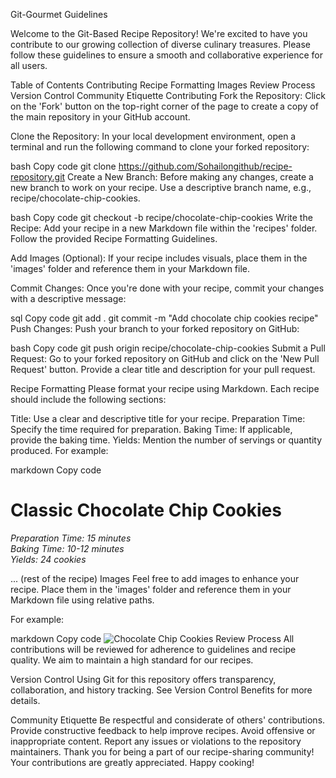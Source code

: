 Git-Gourmet Guidelines

Welcome to the Git-Based Recipe Repository! We're excited to have you contribute to our growing collection of diverse culinary treasures. Please follow these guidelines to ensure a smooth and collaborative experience for all users.

Table of Contents
Contributing
Recipe Formatting
Images
Review Process
Version Control
Community Etiquette
Contributing
Fork the Repository: Click on the 'Fork' button on the top-right corner of the page to create a copy of the main repository in your GitHub account.

Clone the Repository: In your local development environment, open a terminal and run the following command to clone your forked repository:

bash
Copy code
git clone https://github.com/Sohailongithub/recipe-repository.git
Create a New Branch: Before making any changes, create a new branch to work on your recipe. Use a descriptive branch name, e.g., recipe/chocolate-chip-cookies.

bash
Copy code
git checkout -b recipe/chocolate-chip-cookies
Write the Recipe: Add your recipe in a new Markdown file within the 'recipes' folder. Follow the provided Recipe Formatting Guidelines.

Add Images (Optional): If your recipe includes visuals, place them in the 'images' folder and reference them in your Markdown file.

Commit Changes: Once you're done with your recipe, commit your changes with a descriptive message:

sql
Copy code
git add .
git commit -m "Add chocolate chip cookies recipe"
Push Changes: Push your branch to your forked repository on GitHub:

bash
Copy code
git push origin recipe/chocolate-chip-cookies
Submit a Pull Request: Go to your forked repository on GitHub and click on the 'New Pull Request' button. Provide a clear title and description for your pull request.

Recipe Formatting
Please format your recipe using Markdown. Each recipe should include the following sections:

Title: Use a clear and descriptive title for your recipe.
Preparation Time: Specify the time required for preparation.
Baking Time: If applicable, provide the baking time.
Yields: Mention the number of servings or quantity produced.
For example:

markdown
Copy code
# Classic Chocolate Chip Cookies

*Preparation Time: 15 minutes  
Baking Time: 10-12 minutes  
Yields: 24 cookies*

... (rest of the recipe)
Images
Feel free to add images to enhance your recipe. Place them in the 'images' folder and reference them in your Markdown file using relative paths.

For example:

markdown
Copy code
![Chocolate Chip Cookies](images/chocolate-chip-cookies.jpg)
Review Process
All contributions will be reviewed for adherence to guidelines and recipe quality. We aim to maintain a high standard for our recipes.

Version Control
Using Git for this repository offers transparency, collaboration, and history tracking. See Version Control Benefits for more details.

Community Etiquette
Be respectful and considerate of others' contributions.
Provide constructive feedback to help improve recipes.
Avoid offensive or inappropriate content.
Report any issues or violations to the repository maintainers.
Thank you for being a part of our recipe-sharing community! Your contributions are greatly appreciated. Happy cooking!